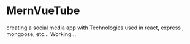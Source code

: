 # MernVueTube
creating a social media app with Technologies used in react, express , mongoose, etc... Working... 
